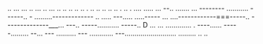 .. ... ... .. ... .. ... .. .. .. .. .. . .. .. .. .. .. . .. . .... 
..... ...
--.. .......
... --------
........... ------.. -
.........-------------
.. .....
---..... .....-----
... ....------------===-----.. 
--------------___... ---.. 
-----........... -----.. D
... ... ............. . ----...... -----......... --... ---
.......... ---
............ 
---.......................... 
......... 
.. 
.. 
